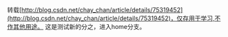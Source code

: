 转载[http://blog.csdn.net/chay_chan/article/details/75319452](http://blog.csdn.net/chay_chan/article/details/75319452)，仅存用于学习,不作其他用途。
这是测试新的分之，进入home分支。
